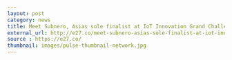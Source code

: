 ```yaml
---
layout: post
category: news
title: Meet Subnero, Asias sole finalist at IoT Innovation Grand Challenge
external_url: http://e27.co/meet-subnero-asias-sole-finalist-at-iot-innovation-grand-challenge-20141009/
source : https://e27.co/
thumbnail: images/pulse-thumbnail-network.jpg
---
```

